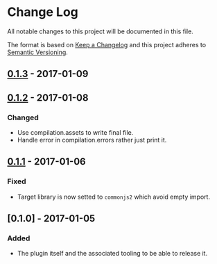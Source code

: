 # Change Log
All notable changes to this project will be documented in this file.

The format is based on [Keep a Changelog](http://keepachangelog.com/) 
and this project adheres to [Semantic Versioning](http://semver.org/).

## [0.1.3] - 2017-01-09

## [0.1.2] - 2017-01-08
### Changed
- Use compilation.assets to write final file.
- Handle error in compilation.errors rather just print it.

## [0.1.1] - 2017-01-06
### Fixed
- Target library is now setted to `commonjs2` which avoid empty import.

## [0.1.0] - 2017-01-05
### Added
- The plugin itself and the associated tooling to be able to release it.

[0.1.3]: https://github.com/jlouazel/package-json-webpack-plugin/compare/v0.1.2...v0.1.3
[0.1.2]: https://github.com/jlouazel/package-json-webpack-plugin/compare/v0.1.1...v0.1.2
[0.1.1]: https://github.com/jlouazel/package-json-webpack-plugin/compare/v0.1.0...v0.1.1
